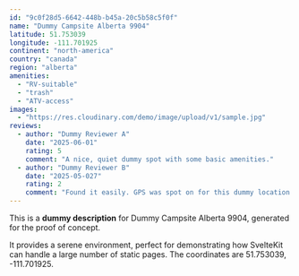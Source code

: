 ```yaml
---
id: "9c0f28d5-6642-448b-b45a-20c5b58c5f0f"
name: "Dummy Campsite Alberta 9904"
latitude: 51.753039
longitude: -111.701925
continent: "north-america"
country: "canada"
region: "alberta"
amenities:
  - "RV-suitable"
  - "trash"
  - "ATV-access"
images:
  - "https://res.cloudinary.com/demo/image/upload/v1/sample.jpg"
reviews:
  - author: "Dummy Reviewer A"
    date: "2025-06-01"
    rating: 5
    comment: "A nice, quiet dummy spot with some basic amenities."
  - author: "Dummy Reviewer B"
    date: "2025-05-027"
    rating: 2
    comment: "Found it easily. GPS was spot on for this dummy location."
---
```


This is a **dummy description** for Dummy Campsite Alberta 9904, generated for the proof of concept.

It provides a serene environment, perfect for demonstrating how SvelteKit can handle a large number of static pages. The coordinates are 51.753039, -111.701925.
